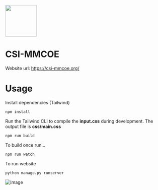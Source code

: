 <img src = "https://github.com/atharvabhide/CSI-MMCOE/blob/main/static/images/CSI_logo.png" height="100" width="100"></img>
# CSI-MMCOE

Website url: https://csi-mmcoe.org/

# Usage

Install dependencies (Tailwind)

```
npm install
```

Run the Tailwind CLI to compile the **input.css** during development. The output file is **css/main.css**

```
npm run build
```

To build once run...

```
npm run watch
```

To run website

```
python manage.py runserver
```

![image](https://user-images.githubusercontent.com/67187699/228642404-d726f886-6b91-4dc5-b9b8-26b5f2044f83.png)
